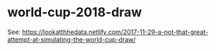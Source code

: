 # world-cup-2018-draw

See: https://lookatthhedata.netlify.com/2017-11-29-a-not-that-great-attempt-at-simulating-the-world-cup-draw/
